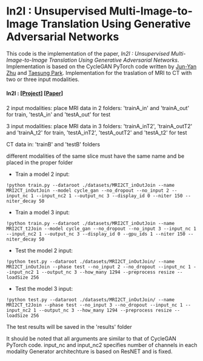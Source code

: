 
# In2I : Unsupervised Multi-Image-to-Image Translation Using Generative Adversarial Networks

This code is the implementation of the paper, <i> In2I : Unsupervised Multi-Image-to-Image Translation Using Generative Adversarial Networks</i>. Implementation is based on the CycleGAN PyTorch code written by [Jun-Yan Zhu](https://github.com/junyanz) and [Taesung Park](https://github.com/taesung89). Implementation for the traslation of MRI to CT with two or three input modalities.



#### In2I : [[Project]](https://github.com/PramuPerera/In2I) [[Paper]](https://arxiv.org/abs/1711.09334)


### 
2 input modalities: place MRI data in 2 folders: 'trainA_in' and 'trainA_out' for train, 'testA_in' and 'testA_out' for test

3 input modalities: place MRI data in 3 folders: 'trainA_inT2', 'trainA_outT2' and 'trainA_t2' for train, 'testA_inT2', 'testA_outT2' and 'testA_t2' for test

CT data in: 'trainB' and 'testB' folders

different modalities of the same slice must have the same name and be placed in the proper folder

- Train a model 2 input:
```
!python train.py --dataroot ./datasets/MRI2CT_inOutJoin --name MRI2CT_inOutJoin --model cycle_gan --no_dropout --no_input 2 --input_nc 1 --input_nc2 1 --output_nc 3 --display_id 0 --niter 150 --niter_decay 50 
```
- Train a model 3 input:
```
!python train.py --dataroot ./datasets/MRI2CT_inOutJoin --name MRI2CT_t2Join --model cycle_gan --no_dropout --no_input 3 --input_nc 1 --input_nc2 1 --output_nc 3 --display_id 0 --gpu_ids 1 --niter 150 --niter_decay 50 
```
- Test the model 2 input:
```
!python test.py --dataroot ./datasets/MRI2CT_inOutJoin/ --name MRI2CT_inOutJoin --phase test --no_input 2 --no_dropout --input_nc 1 --input_nc2 1 --output_nc 3 --how_many 1294 --preprocess resize --loadSize 256
```
- Test the model 3 input:
```
!python test.py --dataroot ./datasets/MRI2CT_inOutJoin/ --name MRI2CT_t2Join --phase test --no_input 3 --no_dropout --input_nc 1 --input_nc2 1 --output_nc 3 --how_many 1294 --preprocess resize --loadSize 256
```

The test results will be saved in the 'results' folder

It should be noted that all arguments  are similar to that of CycleGAN PyTorch code. input_nc and input_nc2 specifies number of channels in each modality Generator architechture is based on ResNET and is fixed.   

